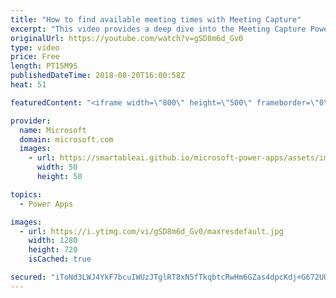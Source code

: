 ```yaml
---
title: "How to find available meeting times with Meeting Capture"
excerpt: "This video provides a deep dive into the Meeting Capture PowerApps sample template. Learn how to find available meeting times for all meeting attendees when building in the Meeting Capture app.  Learn more: https://powerapps.microsoft.com/en-us/blog/capture-meetings-notes-like-a-pro/"
originalUrl: https://youtube.com/watch?v=gSD8m6d_Gv0
type: video
price: Free
length: PT15M9S
publishedDateTime: 2018-08-20T16:00:58Z
heat: 51

featuredContent: "<iframe width=\"800\" height=\"500\" frameborder=\"0\" src=\"https://www.youtube.com/embed/gSD8m6d_Gv0\" allow=\"accelerometer; autoplay; encrypted-media; gyroscope; picture-in-picture\" allowfullscreen></iframe>"

provider:
  name: Microsoft
  domain: microsoft.com
  images:
    - url: https://smartableai.github.io/microsoft-power-apps/assets/images/organizations/microsoft.com-50x50.jpg
      width: 50
      height: 50

topics:
  - Power Apps

images:
  - url: https://i.ytimg.com/vi/gSD8m6d_Gv0/maxresdefault.jpg
    width: 1280
    height: 720
    isCached: true

secured: "iToNd3LWJ4YkF7bcuIWUzJTglRT8xN5fTkqbtcRwHm6GZas4dpcKdj+G672UUMVcOh5vBy5DaDEgtHcNVJsXGxKse7GU4T2xKMfcZkqM80UQjfResrnOUOik6q0b+8wMBoWoAqFw/AAD2vED4gyX0M4FouRFTSxi8jpJbpCaGBcwt3rNKW/RB8ASVSueGHTvxU5zRO/dyyEr0Is8ApuHRonebRByssS7XupQaMmigxmcEdyAxkEHxR+drpJ4ch+EVaqkPMZfrl+tHdDz+hwpDK2zHqIQrVG0pnrOifoMC7bK1iLvP1emT3+ea7yrIy9nS2mal+tO5zSA4h1ec87QHN0AHhgbG2sDpkiQ3XWLPUeGBN0qi8L6fEYfkP53lyp6JaAo44kSwLgtA7aFC2S8MBexv5aHnDtMEMRlSdFj0Qw=;AeIMhKKalBYd3mxhffPc5A=="
---
```


